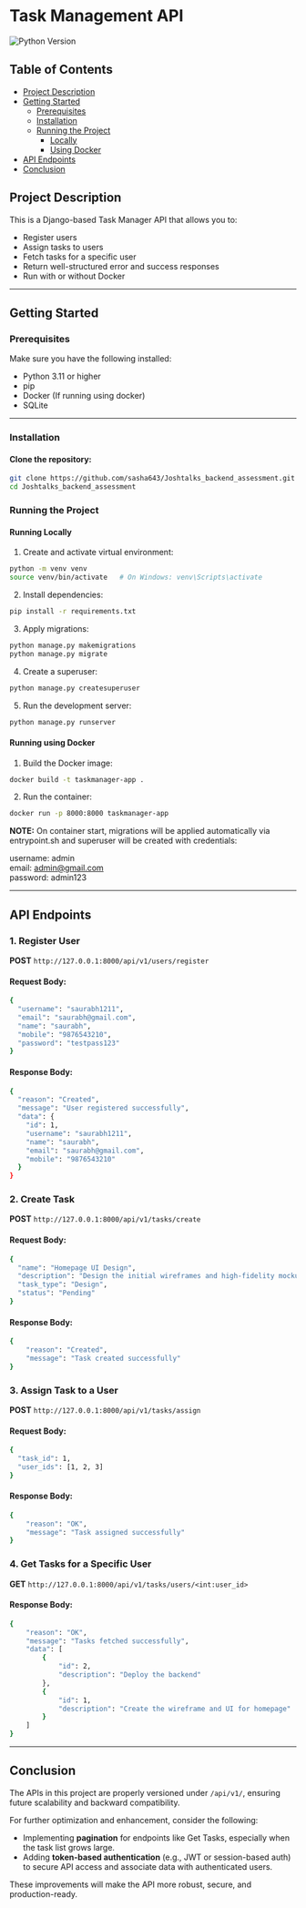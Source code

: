 # Task Management API

![Python Version](https://img.shields.io/badge/python-3.11%2B-blue.svg)

## Table of Contents
- [Project Description](#project-description)
- [Getting Started](#getting-started)
  - [Prerequisites](#prerequisites)
  - [Installation](#installation)
  - [Running the Project](#running-the-project)
    - [Locally](#running-locally)
    - [Using Docker](#running-using-docker)
- [API Endpoints](#api-endpoints)
- [Conclusion](#conclusion)

## Project Description

This is a Django-based Task Manager API that allows you to:
- Register users
- Assign tasks to users
- Fetch tasks for a specific user
- Return well-structured error and success responses
- Run with or without Docker

---

## Getting Started

### Prerequisites

Make sure you have the following installed:

- Python 3.11 or higher
- pip
- Docker (If running using docker)
- SQLite

---

### Installation

#### Clone the repository:

```bash
git clone https://github.com/sasha643/Joshtalks_backend_assessment.git
cd Joshtalks_backend_assessment
```

### Running the Project

#### Running Locally

1. Create and activate virtual environment:

```bash
python -m venv venv
source venv/bin/activate   # On Windows: venv\Scripts\activate
```

2. Install dependencies:

```bash
pip install -r requirements.txt
```

3. Apply migrations:

```bash
python manage.py makemigrations
python manage.py migrate
```

4. Create a superuser:

```bash
python manage.py createsuperuser
```

5. Run the development server:

```bash
python manage.py runserver
```

#### Running using Docker

1. Build the Docker image:

```bash
docker build -t taskmanager-app .
```

2. Run the container:

```bash
docker run -p 8000:8000 taskmanager-app
```

**NOTE:** On container start, migrations will be applied automatically via entrypoint.sh and superuser will be created with credentials:  

username: admin  
email: admin@gmail.com  
password: admin123  

---

## API Endpoints

### 1. Register User

**POST** `http://127.0.0.1:8000/api/v1/users/register`

#### Request Body:

```bash
{
  "username": "saurabh1211",
  "email": "saurabh@gmail.com",
  "name": "saurabh",
  "mobile": "9876543210",
  "password": "testpass123"
}
```

#### Response Body:

```bash
{
  "reason": "Created",
  "message": "User registered successfully",
  "data": {
    "id": 1,
    "username": "saurabh1211",
    "name": "saurabh",
    "email": "saurabh@gmail.com",
    "mobile": "9876543210"
  }
}
```

### 2. Create Task

**POST** `http://127.0.0.1:8000/api/v1/tasks/create`

#### Request Body:

```bash
{
  "name": "Homepage UI Design",
  "description": "Design the initial wireframes and high-fidelity mockups for the homepage. Ensure responsiveness and alignment with the brand guidelines.",
  "task_type": "Design",
  "status": "Pending"
}
```

#### Response Body:

```bash
{
    "reason": "Created",
    "message": "Task created successfully"
}
```

### 3. Assign Task to a User

**POST** `http://127.0.0.1:8000/api/v1/tasks/assign`

#### Request Body:

```bash
{
  "task_id": 1,
  "user_ids": [1, 2, 3]
}
```

#### Response Body:

```bash
{
    "reason": "OK",
    "message": "Task assigned successfully"
}
```

### 4. Get Tasks for a Specific User

**GET** `http://127.0.0.1:8000/api/v1/tasks/users/<int:user_id>`

#### Response Body:

```bash
{
    "reason": "OK",
    "message": "Tasks fetched successfully",
    "data": [
        {
            "id": 2,
            "description": "Deploy the backend"
        },
        {
            "id": 1,
            "description": "Create the wireframe and UI for homepage"
        }
    ]
}
```

---

## Conclusion

The APIs in this project are properly versioned under ```/api/v1/```, ensuring future scalability and backward compatibility.

For further optimization and enhancement, consider the following:

- Implementing **pagination** for endpoints like Get Tasks, especially when the task list grows large.
- Adding **token-based authentication** (e.g., JWT or session-based auth) to secure API access and associate data with authenticated users.

These improvements will make the API more robust, secure, and production-ready.
